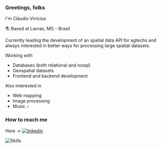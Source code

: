 ### Greetings, folks

I'm Cláudio Vinícius

:earth_americas: Based at Lavras, MG - Brasil

Currently leading the development of an spatial data API for agtechs and always interested in better ways for processing large spatial datasets.

Working with
 - Databases (both relational and nosql)
 - Geospatial datasets
 - Frontend and backend development

Also interested in
 - Web mapping
 - Image processing
 - Music :notes:


### How to reach me
Here -> [![linkedin](https://user-images.githubusercontent.com/10785448/103351155-07fa1a80-4a81-11eb-91ff-c07da1cc73f8.png)][1]

<!--
![claudiovicar's github stats](https://github-readme-stats.vercel.app/api?username=claudiovicar&show_icons=true&count_private=true&theme=gradient)
[![Top Langs](https://github-readme-stats.vercel.app/api/top-langs/?username=claudiovicar)](https://github.com/claudiovicar/github-readme-stats)
-->

![Skills](https://cr-skills-chart-widget.azurewebsites.net/api/api?username=claudiovicar&height=200&show-other-skills=true&skills=java,css,scss,html,javascript,python,shell,dockerfile,json,vue)

[1]: https://www.linkedin.com/in/cl%C3%A1udio-vin%C3%ADcius-de-carvalho/
